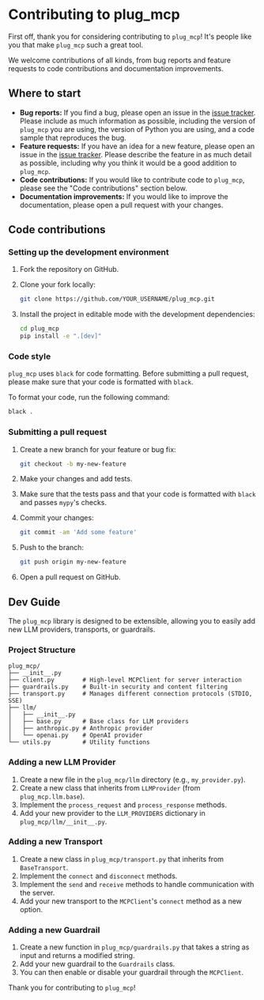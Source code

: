 # Contributing to plug_mcp

First off, thank you for considering contributing to `plug_mcp`! It's people like you that make `plug_mcp` such a great tool.

We welcome contributions of all kinds, from bug reports and feature requests to code contributions and documentation improvements.

## Where to start

- **Bug reports:** If you find a bug, please open an issue in the [issue tracker](https://github.com/2796gaurav/plug_mcp/issues). Please include as much information as possible, including the version of `plug_mcp` you are using, the version of Python you are using, and a code sample that reproduces the bug.
- **Feature requests:** If you have an idea for a new feature, please open an issue in the [issue tracker](https://github.com/2796gaurav/plug_mcp/issues). Please describe the feature in as much detail as possible, including why you think it would be a good addition to `plug_mcp`.
- **Code contributions:** If you would like to contribute code to `plug_mcp`, please see the "Code contributions" section below.
- **Documentation improvements:** If you would like to improve the documentation, please open a pull request with your changes.

## Code contributions

### Setting up the development environment

1.  Fork the repository on GitHub.
2.  Clone your fork locally:

    ```bash
    git clone https://github.com/YOUR_USERNAME/plug_mcp.git
    ```

3.  Install the project in editable mode with the development dependencies:

    ```bash
    cd plug_mcp
    pip install -e ".[dev]"
    ```

### Code style

`plug_mcp` uses `black` for code formatting. Before submitting a pull request, please make sure that your code is formatted with `black`.

To format your code, run the following command:

```bash
black .
```

### Submitting a pull request

1.  Create a new branch for your feature or bug fix:

    ```bash
    git checkout -b my-new-feature
    ```

2.  Make your changes and add tests.
3.  Make sure that the tests pass and that your code is formatted with `black` and passes `mypy`'s checks.
4.  Commit your changes:

    ```bash
    git commit -am 'Add some feature'
    ```

5.  Push to the branch:

    ```bash
    git push origin my-new-feature
    ```

6.  Open a pull request on GitHub.

## Dev Guide

The `plug_mcp` library is designed to be extensible, allowing you to easily add new LLM providers, transports, or guardrails.

### Project Structure

```
plug_mcp/
├── __init__.py
├── client.py        # High-level MCPClient for server interaction
├── guardrails.py    # Built-in security and content filtering
├── transport.py     # Manages different connection protocols (STDIO, SSE)
├── llm/
│   ├── __init__.py
│   ├── base.py      # Base class for LLM providers
│   ├── anthropic.py # Anthropic provider
│   └── openai.py    # OpenAI provider
└── utils.py         # Utility functions
```

### Adding a new LLM Provider

1.  Create a new file in the `plug_mcp/llm` directory (e.g., `my_provider.py`).
2.  Create a new class that inherits from `LLMProvider` (from `plug_mcp.llm.base`).
3.  Implement the `process_request` and `process_response` methods.
4.  Add your new provider to the `LLM_PROVIDERS` dictionary in `plug_mcp/llm/__init__.py`.

### Adding a new Transport

1.  Create a new class in `plug_mcp/transport.py` that inherits from `BaseTransport`.
2.  Implement the `connect` and `disconnect` methods.
3.  Implement the `send` and `receive` methods to handle communication with the server.
4.  Add your new transport to the `MCPClient`'s `connect` method as a new option.

### Adding a new Guardrail

1.  Create a new function in `plug_mcp/guardrails.py` that takes a string as input and returns a modified string.
2.  Add your new guardrail to the `Guardrails` class.
3.  You can then enable or disable your guardrail through the `MCPClient`.

Thank you for contributing to `plug_mcp`! 
